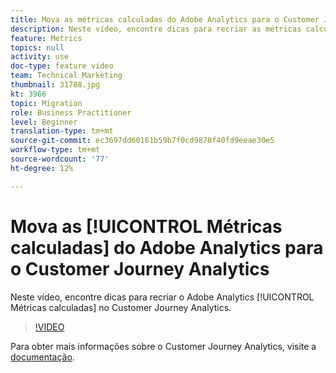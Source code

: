 ```yaml
---
title: Mova as métricas calculadas do Adobe Analytics para o Customer Journey Analytics
description: Neste vídeo, encontre dicas para recriar as métricas calculadas do Adobe Analytics no Customer Journey Analytics.
feature: Metrics
topics: null
activity: use
doc-type: feature video
team: Technical Marketing
thumbnail: 31788.jpg
kt: 3966
topic: Migration
role: Business Practitioner
level: Beginner
translation-type: tm+mt
source-git-commit: ec3697dd60161b59b7f0cd9878f40fd9eeae30e5
workflow-type: tm+mt
source-wordcount: '77'
ht-degree: 12%

---
```



# Mova as [!UICONTROL Métricas calculadas] do Adobe Analytics para o Customer Journey Analytics

Neste vídeo, encontre dicas para recriar o Adobe Analytics [!UICONTROL Métricas calculadas] no Customer Journey Analytics.

>[!VIDEO](https://video.tv.adobe.com/v/31788/?quality=12)

Para obter mais informações sobre o Customer Journey Analytics, visite a [documentação](https://docs.adobe.com/content/help/pt-BR/analytics-platform/using/cja-landing.html).
